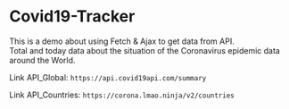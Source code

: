 # Covid19-Tracker
This is a demo about using Fetch & Ajax to get data from API.
<br>
Total and today data about the situation of the Coronavirus epidemic data around the World. 
<br>

Link API_Global:
`
https://api.covid19api.com/summary
`

Link API_Countries:
`
https://corona.lmao.ninja/v2/countries
`
